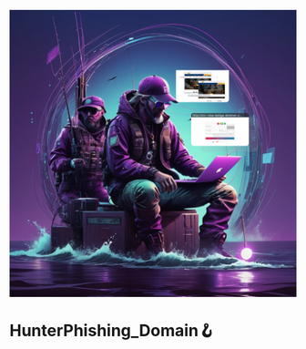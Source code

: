 <h1 align="center">
  <br>
  <img src="hpdLogo.jpg" width="850px" style="display: block; margin: 0 auto;">
</h1>

# HunterPhishing_Domain🪝
